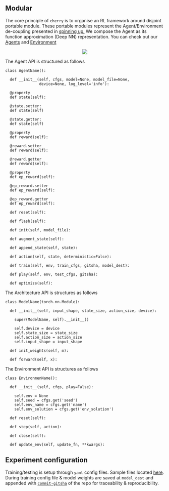 ## Modular

The core principle of `cherry` is to organise an RL framework around disjoint portable module. These portable modules represent the Agent/Environment de-coupling presented in [spinning up.](https://spinningup.openai.com/en/latest/spinningup/rl_intro.html#id4) We compose the Agent as its function approximation (Deep NN) representation. You can check out our [Agents](https://github.com/moabitcoin/cherry-pytorch/tree/master/cherry/agents) and [Environment](https://github.com/moabitcoin/cherry-pytorch/tree/master/cherry/envs)

<p align="center">
<img src="https://spinningup.openai.com/en/latest/_images/rl_diagram_transparent_bg.png">
</p>

The Agent API is structured as follows

```
class AgentName():

  def __init__(self, cfgs, model=None, model_file=None,
               device=None, log_level='info'):

  @property
  def state(self):

  @state.setter:
  def state(self)

  @state.getter:
  def state(self)

  @property
  def reward(self):

  @reward.setter
  def reward(self):

  @reward.getter
  def reward(self):

  @property
  def ep_reward(self):

  @ep_reward.setter
  def ep_reward(self):

  @ep_reward.getter
  def ep_reward(self):

  def reset(self):

  def flash(self):

  def init(self, model_file):

  def augment_state(self):

  def append_state(self, state):

  def action(self, state, deterministic=False):

  def train(self, env, train_cfgs, gitsha, model_dest):

  def play(self, env, test_cfgs, gitsha):

  def optimize(self):

```

The Architecture API is structures as follows

```
class ModelName(torch.nn.Module):

  def __init__(self, input_shape, state_size, action_size, device):

    super(ModelName, self).__init__()

    self.device = device
    self.state_size = state_size
    self.action_size = action_size
    self.input_shape = input_shape

  def init_weights(self, m):

  def forward(self, x):

```

The Environment API is structures as follows

```
class EnvironmenName():

  def __init__(self, cfgs, play=False):

    self.env = None
    self.seed = cfgs.get('seed')
    self.env_name = cfgs.get('name')
    self.env_solution = cfgs.get('env_solution')

  def reset(self):

  def step(self, action):

  def close(self):

  def update_env(self, update_fn, **kwargs):

```

## Experiment configuration
Training/testing is setup through `yaml` config files. Sample files located [here](https://github.com/moabitcoin/cherry-pytorch/blob/master/configs/control.yaml). During training config file & model weights are saved at `model_dest` and appended with [`commit-gitsha`](https://gist.github.com/masak/2415865) of the repo for traceability & reproducibility.
